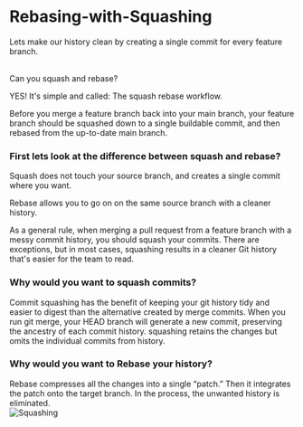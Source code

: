# Rebasing-with-Squashing
Lets make our history clean by creating a single commit for every feature branch.<br/><br/>

Can you squash and rebase?<br/>

YES! It's simple and called: The squash rebase workflow.

Before you merge a feature branch back into your main branch, your feature branch should be squashed down to a single buildable commit, and then rebased from the up-to-date main branch.

### First lets look at the difference between squash and rebase?

Squash does not touch your source branch, and creates a single commit where you want.<br/>

Rebase allows you to go on on the same source branch with a cleaner history.<br/>

As a general rule, when merging a pull request from a feature branch with a messy commit history, you should squash your commits. There are exceptions, but in most cases, squashing results in a cleaner Git history that's easier for the team to read.

### Why would you want to squash commits?

Commit squashing has the benefit of keeping your git history tidy and easier to digest than the alternative created by merge commits. When you run git merge, your HEAD branch will generate a new commit, preserving the ancestry of each commit history. squashing retains the changes but omits the individual commits from history.
### Why would you want to Rebase your history?
Rebase compresses all the changes into a single “patch.” Then it integrates the patch onto the target branch. In the process, the unwanted history is eliminated.<br/>
![Squashing](https://user-images.githubusercontent.com/65743503/156008211-678fbb2f-9470-4de7-9730-7879334604f6.png)
